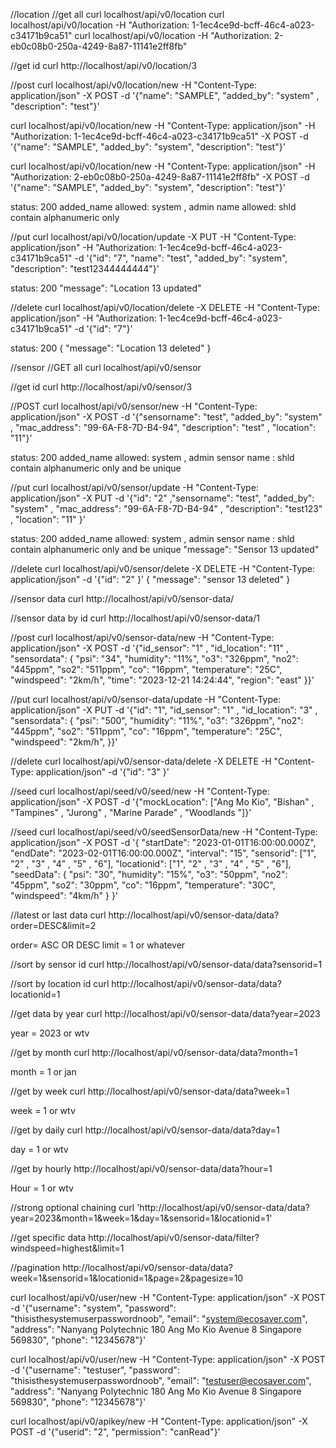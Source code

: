 //location
//get all
curl localhost/api/v0/location
curl localhost/api/v0/location -H "Authorization: 1-1ec4ce9d-bcff-46c4-a023-c34171b9ca51"
curl localhost/api/v0/location -H "Authorization: 2-eb0c08b0-250a-4249-8a87-11141e2ff8fb"


//get id
curl http://localhost/api/v0/location/3

//post
curl localhost/api/v0/location/new -H "Content-Type: application/json" -X POST -d '{"name": "SAMPLE", "added_by": "system" , "description": "test"}'

curl localhost/api/v0/location/new -H "Content-Type: application/json" -H "Authorization: 1-1ec4ce9d-bcff-46c4-a023-c34171b9ca51" -X POST -d '{"name": "SAMPLE", "added_by": "system", "description": "test"}'

curl localhost/api/v0/location/new -H "Content-Type: application/json" -H "Authorization: 2-eb0c08b0-250a-4249-8a87-11141e2ff8fb" -X POST -d '{"name": "SAMPLE", "added_by": "system", "description": "test"}'

status: 200
added_name allowed: system , admin
name allowed: shld contain alphanumeric only

//put
curl localhost/api/v0/location/update -X PUT -H "Content-Type: application/json" -H "Authorization: 1-1ec4ce9d-bcff-46c4-a023-c34171b9ca51" -d '{"id": "7", "name": "test", "added_by": "system", "description": "test12344444444"}'

status: 200
"message": "Location 13 updated"

//delete
curl localhost/api/v0/location/delete -X DELETE -H "Content-Type: application/json" -H "Authorization: 1-1ec4ce9d-bcff-46c4-a023-c34171b9ca51" -d '{"id": "7"}'

status: 200
{
"message": "Location 13 deleted"
}

//sensor
//GET all
curl localhost/api/v0/sensor

//get id
curl http://localhost/api/v0/sensor/3

//POST
curl localhost/api/v0/sensor/new -H "Content-Type: application/json" -X POST -d '{"sensorname": "test", "added_by": "system" , "mac_address": "99-6A-F8-7D-B4-94", "description": "test" , "location": "11"}'

status: 200
added_name allowed: system , admin
sensor name : shld contain alphanumeric only and be unique

//put
curl localhost/api/v0/sensor/update -H "Content-Type: application/json" -X PUT -d '{"id": "2" ,"sensorname": "test", "added_by": "system" , "mac_address": "99-6A-F8-7D-B4-94" , "description": "test123" , "location": "11" }'

status: 200
added_name allowed: system , admin
sensor name : shld contain alphanumeric only and be unique
"message": "Sensor 13 updated"

//delete
curl localhost/api/v0/sensor/delete -X DELETE -H "Content-Type: application/json" -d '{"id": "2" }'
{
"message": "sensor 13 deleted"
}

//sensor data
curl http://localhost/api/v0/sensor-data/

//sensor data by id
curl http://localhost/api/v0/sensor-data/1

//post
curl localhost/api/v0/sensor-data/new -H "Content-Type: application/json" -X POST -d '{"id_sensor": "1" , "id_location": "11" , "sensordata": {
"psi": "34",
"humidity": "11%",
"o3": "326ppm",
"no2": "445ppm",
"so2": "511ppm",
"co": "16ppm",
"temperature": "25C",
"windspeed": "2km/h",
"time": "2023-12-21 14:24:44",
"region": "east"
}}'

//put
curl localhost/api/v0/sensor-data/update -H "Content-Type: application/json" -X PUT -d '{"id": "1", "id_sensor": "1" , "id_location": "3" , "sensordata": {
"psi": "500",
"humidity": "11%",
"o3": "326ppm",
"no2": "445ppm",
"so2": "511ppm",
"co": "16ppm",
"temperature": "25C",
"windspeed": "2km/h",
}}'

//delete
curl localhost/api/v0/sensor-data/delete -X DELETE -H "Content-Type: application/json" -d '{"id": "3" }'

//seed
curl localhost/api/seed/v0/seed/new -H "Content-Type: application/json" -X POST -d '{"mockLocation": ["Ang Mo Kio", "Bishan" , "Tampines" , "Jurong" , "Marine Parade" , "Woodlands "]}'

//seed
curl localhost/api/seed/v0/seedSensorData/new -H "Content-Type: application/json" -X POST -d '{
"startDate": "2023-01-01T16:00:00.000Z",
"endDate": "2023-02-01T16:00:00.000Z",
"interval": "15",
"sensorid": ["1", "2" , "3" , "4" , "5" , "6"],
"locationid": ["1", "2" , "3" , "4" , "5" , "6"],
"seedData": {
"psi": "30",
"humidity": "15%",
"o3": "50ppm",
"no2": "45ppm",
"so2": "30ppm",
"co": "16ppm",
"temperature": "30C",
"windspeed": "4km/h"
}
}'

//latest or last data
curl http://localhost/api/v0/sensor-data/data?order=DESC&limit=2

order= ASC OR DESC
limit = 1 or whatever

//sort by sensor id
curl http://localhost/api/v0/sensor-data/data?sensorid=1

//sort by location id
curl http://localhost/api/v0/sensor-data/data?locationid=1

//get data by year
curl http://localhost/api/v0/sensor-data/data?year=2023

year = 2023 or wtv

//get by month
curl http://localhost/api/v0/sensor-data/data?month=1

month = 1 or jan

//get by week
curl http://localhost/api/v0/sensor-data/data?week=1

week = 1 or wtv

//get by daily 
curl http://localhost/api/v0/sensor-data/data?day=1

day = 1 or wtv 

//get by hourly 
http://localhost/api/v0/sensor-data/data?hour=1

Hour = 1 or wtv


//strong optional chaining
curl 'http://localhost/api/v0/sensor-data/data?year=2023&month=1&week=1&day=1&sensorid=1&locationid=1'




//get specific data
http://localhost/api/v0/sensor-data/filter?windspeed=highest&limit=1

//pagination
http://localhost/api/v0/sensor-data/data?week=1&sensorid=1&locationid=1&page=2&pagesize=10





curl localhost/api/v0/user/new -H "Content-Type: application/json" -X POST -d '{"username": "system", "password": "thisisthesystemuserpasswordnoob", "email": "system@ecosaver.com", "address": "Nanyang Polytechnic 180 Ang Mo Kio Avenue 8 Singapore 569830", "phone": "12345678"}'

curl localhost/api/v0/user/new -H "Content-Type: application/json" -X POST -d '{"username": "testuser", "password": "thisisthesystemuserpasswordnoob", "email": "testuser@ecosaver.com", "address": "Nanyang Polytechnic 180 Ang Mo Kio Avenue 8 Singapore 569830", "phone": "12345678"}'


curl localhost/api/v0/apikey/new -H "Content-Type: application/json" -X POST -d '{"userid": "2", "permission": "canRead"}'
